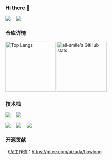 <div align="left">
  
### Hi there 👋 

<!-- profile logo 个人资料徽标 -->
<div>
  <a href="https://blog.hewenyao.top/"><img src="https://img.shields.io/badge/Website-博客-blue" /></a>&emsp;
  <a href="https://blog.csdn.net/hwy499"><img src="https://img.shields.io/badge/CSDN-论坛-c32136" /></a>&emsp;
</div>


### 仓库详情

<div width="100%">
  <img src="https://github-readme-stats.vercel.app/api?username=he-wen-yao&show_icons=true&theme=tokyonight"
  alt="Top Langs" height="160"  style="flex:1" />
  <img
  src="https://github-readme-stats.vercel.app/api/top-langs/?username=he-wen-yao&layout=compact&theme=tokyonight"
  alt="all-smile's GitHub stats" height="160" style="flex:1"/>
</div>


### 技术栈
<a href="https://blog.hewenyao.top/"><img src="https://img.shields.io/badge/Vue-前端-blue" /></a>&emsp;
<a href="https://blog.hewenyao.top/"><img src="https://img.shields.io/badge/TypeScript-前端-blue" /></a>&emsp;

<a href="https://blog.hewenyao.top/"><img src="https://img.shields.io/badge/Golang-后端-blue" /></a>&emsp;
<a href="https://blog.hewenyao.top/"><img src="https://img.shields.io/badge/Java-后端-blue" /></a>&emsp;
  <a href="https://blog.hewenyao.top/"><img src="https://img.shields.io/badge/Python-后端-blue" /></a>&emsp;
  
  
### 开源贡献

飞龙工作流：https://gitee.com/aizuda/flowlong





<!--
### Hi there 👋
**he-wen-yao/he-wen-yao** is a ✨ _special_ ✨ repository because its `README.md` (this file) appears on your GitHub profile.

Here are some ideas to get you started:

- 🔭 I’m currently working on ...
- 🌱 I’m currently learning ...
- 👯 I’m looking to collaborate on ...
- 🤔 I’m looking for help with ...
- 💬 Ask me about ...
- 📫 How to reach me: ...
- 😄 Pronouns: ...
- ⚡ Fun fact: ...
-->
  
  
  
</div>
